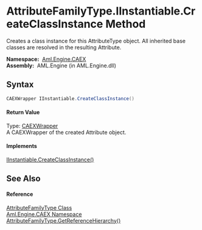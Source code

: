 AttributeFamilyType.IInstantiable.CreateClassInstance Method
============================================================
Creates a class instance for this AttributeType object. All inherited base classes are resolved in the resulting Attribute.

  **Namespace:**  [Aml.Engine.CAEX][1]  
  **Assembly:**  AML.Engine (in AML.Engine.dll)

Syntax
------

```csharp
CAEXWrapper IInstantiable.CreateClassInstance()
```

#### Return Value
Type: [CAEXWrapper][2]  
A CAEXWrapper of the created Attribute object.
#### Implements
[IInstantiable.CreateClassInstance()][3]  


See Also
--------

#### Reference
[AttributeFamilyType Class][4]  
[Aml.Engine.CAEX Namespace][1]  
[AttributeFamilyType.GetReferenceHierarchy()][5]  

[1]: ../README.md
[2]: ../CAEXWrapper/README.md
[3]: ../IInstantiable/CreateClassInstance.md
[4]: README.md
[5]: GetReferenceHierarchy.md
[6]: https://www.automationml.org
[7]: ../../icons/logoShade.png